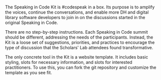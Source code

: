 
The Speaking in Code Kit is #codespeak in a box. Its purpose is to amplify the
voices, continue the conversations, and enable more DH and digital library
software developers to join in on the discussions started in the original
Speaking in Code.

There are no step-by-step instructions. Each Speaking in Code summit should be
different, addressing the needs of the participants. Instead, the Kit is a
loose set of suggestions, priorities, and practices to encourage the type of
discussion that the Scholars' Lab attendees found transformative. 

The only concrete tool in the Kit is a website template. It includes basic
styling, slots for necessary information, and slots for interested
practitioners. To use this, you can fork the git repository and customize the
template as you see fit.


